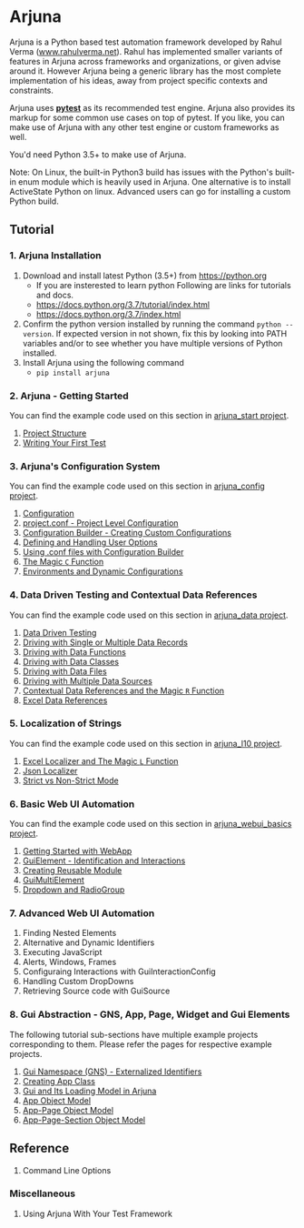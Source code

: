 # Arjuna

Arjuna is a Python based test automation framework developed by Rahul Verma (www.rahulverma.net). Rahul has implemented smaller variants of features in Arjuna across frameworks and organizations, or given advise around it. However Arjuna being a generic library has the most complete implementation of his ideas, away from project specific contexts and constraints.

Arjuna uses **[pytest](https://docs.pytest.org/en/latest/)** as its recommended test engine. Arjuna also provides its markup for some common use cases on top of pytest. If you like, you can make use of Arjuna with any other test engine or custom frameworks as well.

You'd need Python 3.5+ to make use of Arjuna.

Note: On Linux, the built-in Python3 build has issues with the Python's built-in enum module which is heavily used in Arjuna. One alternative is to install ActiveState Python on linux. Advanced users can go for installing a custom Python build.

## Tutorial

### 1. Arjuna Installation

1. Download and install latest Python (3.5+) from https://python.org
    * If you are insterested to learn python Following are links for tutorials and docs.
    + https://docs.python.org/3.7/tutorial/index.html
    + https://docs.python.org/3.7/index.html
2. Confirm the python version installed by running the command `python --version`. If expected version in not shown, fix this by looking into PATH variables and/or to see whether you have multiple versions of Python installed.
3. Install Arjuna using the following command
    * `pip install arjuna`

### 2. Arjuna - Getting Started

You can find the example code used on this section in [arjuna_start project](https://github.com/rahul-verma/arjuna/tree/master/arjuna-samples/arjex_start/test/module).

1. [Project Structure](https://github.com/rahul-verma/arjuna/blob/master/docs/start/ProjectStructure.md)
2. [Writing Your First Test](https://github.com/rahul-verma/arjuna/blob/master/docs/start/WritingFirstTest.md)

### 3. Arjuna's Configuration System

You can find the example code used on this section in [arjuna_config project](https://github.com/rahul-verma/arjuna/tree/master/arjuna-samples/arjex_config/test/module).

1. [Configuration](https://github.com/rahul-verma/arjuna/blob/master/docs/config/Configuration.md)
2. [project.conf - Project Level Configuration](https://github.com/rahul-verma/arjuna/blob/master/docs/config/ProjectConf.md)
3. [Configuration Builder - Creating Custom Configurations](https://github.com/rahul-verma/arjuna/blob/master/docs/config/ConfigBuilder.md)
4. [Defining and Handling User Options](https://github.com/rahul-verma/arjuna/blob/master/docs/config/UserOptions.md)
5. [Using .conf files with Configuration Builder](https://github.com/rahul-verma/arjuna/blob/master/docs/config/UsingFilesInConfigBuilder.md)
6. [The Magic `C` Function](https://github.com/rahul-verma/arjuna/blob/master/docs/config/TheCMagicFunction.md)
7. [Environments and Dynamic Configurations](https://github.com/rahul-verma/arjuna/blob/master/docs/config/EnvironmentsAndDynamicConfigurations.md)


### 4. Data Driven Testing and Contextual Data References

You can find the example code used on this section in [arjuna_data project](https://github.com/rahul-verma/arjuna/tree/master/arjuna-samples/arjex_data/test/module).

1. [Data Driven Testing](https://github.com/rahul-verma/arjuna/blob/master/docs/data/DataDrivenTesting.md)
2. [Driving with Single or Multiple Data Records](https://github.com/rahul-verma/arjuna/blob/master/docs/data/DataRecords.md)
3. [Driving with Data Functions](https://github.com/rahul-verma/arjuna/blob/master/docs/data/DataFunctions.md)
4. [Driving with Data Classes](https://github.com/rahul-verma/arjuna/blob/master/docs/data/DataClasses.md)
5. [Driving with Data Files](https://github.com/rahul-verma/arjuna/blob/master/docs/data/DataFiles.md)
6. [Driving with Multiple Data Sources](https://github.com/rahul-verma/arjuna/blob/master/docs/data/MultipleDataSources.md)
7. [Contextual Data References and the Magic `R` Function](https://github.com/rahul-verma/arjuna/blob/master/docs/data/ContextualDataReferences.md)
8. [Excel Data References](https://github.com/rahul-verma/arjuna/blob/master/docs/data/ExcelDataReferences.md)

### 5. Localization of Strings
You can find the example code used on this section in [arjuna_l10 project](https://github.com/rahul-verma/arjuna/tree/master/arjuna-samples/arjex_l10/test/module).

1. [Excel Localizer and The Magic `L` Function](https://github.com/rahul-verma/arjuna/blob/master/docs/l10/ExcelLocalizerAndTheLMaficFunction.md)
2. [Json Localizer](https://github.com/rahul-verma/arjuna/blob/master/docs/l10/JsonLocalizer.md)
3. [Strict vs Non-Strict Mode](https://github.com/rahul-verma/arjuna/blob/master/docs/l10/StrictNonStrictMode.md)

### 6. Basic Web UI Automation

You can find the example code used on this section in [arjuna_webui_basics project](https://github.com/rahul-verma/arjuna//tree/master/arjuna-samples/arjex_webui_basics/test/module).

1. [Getting Started with WebApp](https://github.com/rahul-verma/arjuna/blob/master/docs//webui_basics/WebApp.md)
2. [GuiElement - Identification and Interactions](https://github.com/rahul-verma/arjuna/blob/master/docs/webui_basics/GuiElement.md)
2. [Creating Reusable Module](https://github.com/rahul-verma/arjuna/blob/master/docs/webui_basics/ReusableModule.md)
3. [GuiMultiElement](https://github.com/rahul-verma/arjuna/blob/master/docs/webui_basics/GuiMultiElement.md)
4. [Dropdown and RadioGroup](https://github.com/rahul-verma/arjuna/blob/master/docs/webui_basics/DropDownRadioGroup.md)

### 7. Advanced Web UI Automation
1. Finding Nested Elements
2. Alternative and Dynamic Identifiers
3. Executing JavaScript
4. Alerts, Windows, Frames
5. Configuraing Interactions with GuiInteractionConfig
6. Handling Custom DropDowns
7. Retrieving Source code with GuiSource

### 8. Gui Abstraction - GNS, App, Page, Widget and Gui Elements
The following tutorial sub-sections have multiple example projects corresponding to them. Please refer the pages for respective example projects.

1. [Gui Namespace (GNS) - Externalized Identifiers](https://github.com/rahul-verma/arjuna/blob/master/docs/gui_abstraction/GuiNamespace.md)
2. [Creating App Class](https://github.com/rahul-verma/arjuna/blob/master/docs/gui_abstraction/AppClass.md)
3. [Gui and Its Loading Model in Arjuna](https://github.com/rahul-verma/arjuna/blob/master/docs/gui_abstraction/GuiLoadingModel.md)
3. [App Object Model](https://github.com/rahul-verma/arjuna/blob/master/docs/gui_abstraction/AppObjectModel.md)
4. [App-Page Object Model](https://github.com/rahul-verma/arjuna/blob/master/docs/gui_abstraction/AppPageObjectModel.md)
5. [App-Page-Section Object Model](https://github.com/rahul-verma/arjuna/blob/master/docs/gui_abstraction/AppPageSectionObjectModel.md)

## Reference
1. Command Line Options

### Miscellaneous
1. Using Arjuna With Your Test Framework

